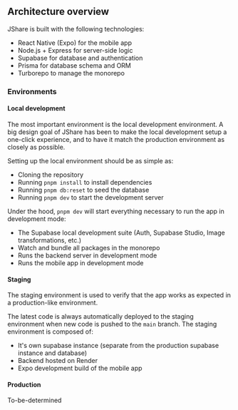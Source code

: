 ## Architecture overview

JShare is built with the following technologies:

-   React Native (Expo) for the mobile app
-   Node.js + Express for server-side logic
-   Supabase for database and authentication
-   Prisma for database schema and ORM
-   Turborepo to manage the monorepo

### Environments

#### Local development

The most important environment is the local development environment. A big design goal of JShare has been to make the local development setup a one-click experience, and to have it match the production environment as closely as possible.

Setting up the local environment should be as simple as:

-   Cloning the repository
-   Running `pnpm install` to install dependencies
-   Running `pnpm db:reset` to seed the database
-   Running `pnpm dev` to start the development server

Under the hood, `pnpm dev` will start everything necessary to run the app in development mode:

-   The Supabase local development suite (Auth, Supabase Studio, Image transformations, etc.)
-   Watch and bundle all packages in the monorepo
-   Runs the backend server in development mode
-   Runs the mobile app in development mode

#### Staging

The staging environment is used to verify that the app works as expected in a production-like environment.

The latest code is always automatically deployed to the staging environment when new code is pushed to the `main` branch. The staging environment is composed of:

-   It's own supabase instance (separate from the production supabase instance and database)
-   Backend hosted on Render
-   Expo development build of the mobile app

#### Production

To-be-determined
